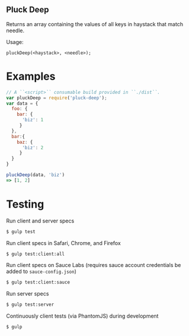 Pluck Deep
---

Returns an array containing the values of all keys in haystack that match needle.

Usage:

``pluckDeep(<haystack>, <needle>);``

# Examples

``` javascript
// A ``<script>`` consumable build provided in ``./dist``.
var pluckDeep = require('pluck-deep');
var data = {
  foo: {
    bar: {
      'biz': 1
     }
  },
  bar:{
    baz: {
      'biz': 2
     }
  }
}

pluckDeep(data, 'biz')
=> [1, 2]
```


# Testing

Run client and server specs
```bash
$ gulp test
```

Run client specs in Safari, Chrome, and Firefox

```bash
$ gulp test:client:all
```

Run client specs on Sauce Labs (requires sauce account credentials be added to ``sauce-config.json``)

```bash
$ gulp test:client:sauce
```

Run server specs

```bash
$ gulp test:server
```

Continuously client tests (via PhantomJS) during development

```bash
$ gulp
```

